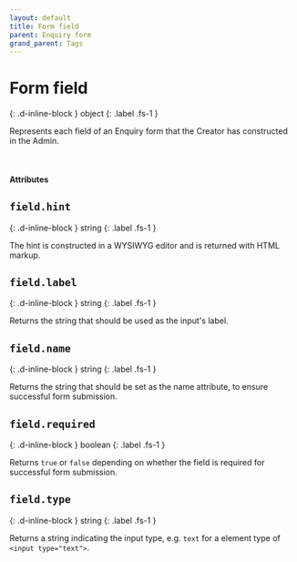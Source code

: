 ```yaml
---
layout: default
title: Form field
parent: Enquiry form
grand_parent: Tags
---
```


# Form field
{: .d-inline-block }
object
{: .label .fs-1 }

Represents each field of an Enquiry form that the Creator has constructed in the Admin.

<br>

#### Attributes

## `field.hint`
{: .d-inline-block }
string
{: .label .fs-1 }

The hint is constructed in a WYSIWYG editor and is returned with HTML markup.


## `field.label`
{: .d-inline-block }
string
{: .label .fs-1 }

Returns the string that should be used as the input's label.


## `field.name`
{: .d-inline-block }
string
{: .label .fs-1 }

Returns the string that should be set as the name attribute, to ensure successful form submission.


## `field.required`
{: .d-inline-block }
boolean
{: .label .fs-1 }

Returns `true` or `false` depending on whether the field is required for successful form submission.

## `field.type`
{: .d-inline-block }
string
{: .label .fs-1 }

Returns a string indicating the input type, e.g. `text` for a element type of `<input type="text">`.
